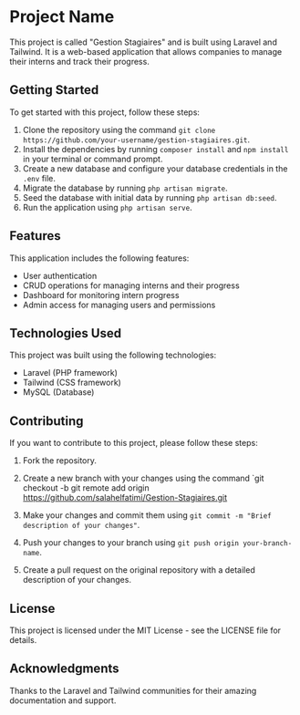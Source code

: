 # Project Name

This project is called "Gestion Stagiaires" and is built using Laravel and Tailwind. It is a web-based application that allows companies to manage their interns and track their progress.

## Getting Started

To get started with this project, follow these steps:

1. Clone the repository using the command `git clone https://github.com/your-username/gestion-stagiaires.git`.
2. Install the dependencies by running `composer install` and `npm install` in your terminal or command prompt.
3. Create a new database and configure your database credentials in the `.env` file.
4. Migrate the database by running `php artisan migrate`.
5. Seed the database with initial data by running `php artisan db:seed`.
6. Run the application using `php artisan serve`.

## Features

This application includes the following features:

- User authentication
- CRUD operations for managing interns and their progress
- Dashboard for monitoring intern progress
- Admin access for managing users and permissions

## Technologies Used

This project was built using the following technologies:

- Laravel (PHP framework)
- Tailwind (CSS framework)
- MySQL (Database)

## Contributing

If you want to contribute to this project, please follow these steps:

1. Fork the repository.
2. Create a new branch with your changes using the command `git checkout -b git remote add origin https://github.com/salahelfatimi/Gestion-Stagiaires.git

3. Make your changes and commit them using `git commit -m "Brief description of your changes"`.
4. Push your changes to your branch using `git push origin your-branch-name`.
5. Create a pull request on the original repository with a detailed description of your changes.

## License

This project is licensed under the MIT License - see the LICENSE file for details.

## Acknowledgments

Thanks to the Laravel and Tailwind communities for their amazing documentation and support.
